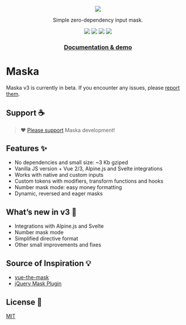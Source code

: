 <p align="center">
  <a href="https://beholdr.github.io/maska/"><img src="https://beholdr.github.io/maska/maska.svg"></a>
</p>

<p align="center">
  Simple zero-dependency input mask.
</p>

<p align="center">
  <a href="https://www.npmjs.com/package/maska"><img src="https://img.shields.io/npm/v/maska"></a>
  <a href="https://bundlephobia.com/package/maska"><img src="https://img.shields.io/bundlephobia/minzip/maska"></a>
  <a href="https://github.com/beholdr/maska/actions/workflows/build.yml"><img src="https://github.com/beholdr/maska/actions/workflows/build.yml/badge.svg"></a>
  <a href="https://github.com/beholdr/maska"><img src="https://img.shields.io/endpoint?url=https://gist.githubusercontent.com/beholdr/7f2a04de5e494f9a3820832520ee2562/raw/badge.json"></a>
</p>

<h3 align="center">
  <a href="https://beholdr.github.io/maska/"><b>Documentation & demo</b></a>
</h3>

# Maska

Maska v3 is currently in beta. If you encounter any issues, please [report them](https://github.com/beholdr/maska/issues).

## Support ☕️

> ❤️ [Please support](https://boosty.to/beholdr) Maska development!

## Features ✨

- No dependencies and small size: ~3 Kb gziped
- Vanilla JS version + Vue 2/3, Alpine.js and Svelte integrations
- Works with native and custom inputs
- Custom tokens with modifiers, transform functions and hooks
- Number mask mode: easy money formatting
- Dynamic, reversed and eager masks

## What’s new in v3 🎉

- Integrations with Alpine.js and Svelte
- Number mask mode
- Simplified directive format
- Other small improvements and fixes

## Source of Inspiration 💡

- [vue-the-mask](https://vuejs-tips.github.io/vue-the-mask/)
- [jQuery Mask Plugin](http://igorescobar.github.io/jQuery-Mask-Plugin/)

## License 📄

[MIT](LICENSE.txt)
